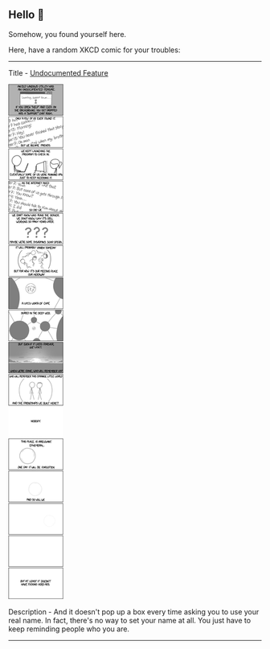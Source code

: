 ## Hello 👀

Somehow, you found yourself here.

Here, have a random XKCD comic for your troubles:

-----------------------------------

Title - [Undocumented Feature](https://xkcd.com/1305)

![Undocumented Feature](./random_comic.png)

Description - And it doesn't pop up a box every time asking you to use your real name. In fact, there's no way to set your name at all. You just have to keep reminding people who you are.

-----------------------------------